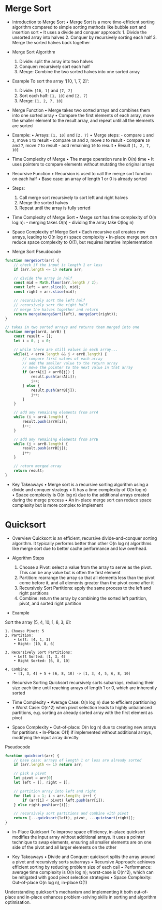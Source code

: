 # Merge Sort

* Introduction to Merge Sort
    • Merge Sort is a more time-efficient sorting algorithm compared to simple sorting methods like bubble sort and insertion sort
    • It uses a divide and conquer approach:
        1. Divide the unsorted array into halves
        2. Conquer by recursively sorting each half
        3. Merge the sorted halves back together

* Merge Sort Algorithm
    1. Divide: split the array into two halves
    2. Conquer: recursively sort each half
    3. Merge: Combine the two sorted halves into one sorted array

* Example
To sort the array '[10, 1, 7, 2]':
    1. Divide: `[10, 1]` and `[7, 2]`
    2. Sort each half: `[1, 10]` and `[2, 7]`
    3. Merge: `[1, 2, 7, 10]`

* Merge Function
    • Merge takes two sorted arrays and combines them into one sorted array
    • Compare the first elements of each array, move the smaller element to the result array, and repeat until all the elements are sorted

* Example:
    • Arrays: `[1, 10]` and `[2, 7]`
    • Merge steps:
        - compare `1` and `2`, move `1` to result
        - compare `10` and `2`, move `2` to result
        - compare `10` and `7`, move `7` to result
        - add remaining `10` to result
    • Result `[1, 2, 7, 10]`

* Time Complexity of Merge
    • The merge operation runs in O(n) time
    • It uses pointers to compare elements without mutating the original arrays

* Recursive Function
    • Recursion is used to call the merge sort function on each half
    • Base case: an array of length 1 or 0 is already sorted

* Steps:
    1. Call merge sort recursively to sort left and right halves
    2. Merge the sorted halves
    3. Repeat until the array is fully sorted

* Time Complexity of Merge Sort
    • Merge sort has time complexity of O(n log n):
        - merging takes O(n)
        - dividing the array take O(log n)

* Space Complexity of Merge Sort
    • Each recursive call creates new arrays, leading to O(n log n) space complexity
    • In-place merge sort can reduce space complexity to O(1), but requires iterative implementation

* Merge Sort Pseudocode
```js
function mergeSort(arr) {
    // check if the input is length 1 or less
    if (arr.length <= 1) return arr;

    // divide the array in half
    const mid = Math.floor(arr.length / 2);
    const left = arr.slice(0, mid);
    const right = arr.slice(mid);

    // recursively sort the left half
    // recursively sort the right half
    // merge the halves together and return
    return merge(mergeSort(left), mergeSort(right));
}

// takes in two sorted arrays and returns them merged into one
function merge(arrA, arrB) {
    const result = [];
    let i = 0, j = 0;

    // while there are still values in each array...
    while(i < arrA.length && j < arrB.length) {
        // compare first values of each array
        // add the smaller value to the return array
        // move the pointer to the next value in that array
        if (arrA[i] < arrB[j]) {
            result.push(arrA[i]);
            i++;
        } else {
            result.push(arrB[j]);
            j++;
        }
    }

    // add any remaining elements from arrA
    while (i < arrA.length) {
        result.push(arrA[i]);
        i++;
    }

    // add any remaining elements from arrB
    while (j < arrB.length) {
        result.push(arrB[j]);
        j++;
    }

    // return merged array
    return result;
}
```

* Key Takeaways
    • Merge sort is a recursive sorting algorithm using a divide and conquer strategy
    • It has a time complexity of O(n log n)
    • Space complexity is O(n log n) due to the additional arrays created during the merge process
    • An in-place merge sort can reduce space complexity but is more complex to implement


# Quicksort

* Overview
Quicksort is an efficient, recursive divide-and-conquer sorting algorithm. It typically performs better than other O(n log n) algorithms like merge sort due to better cache performance and low overhead.

* Algorithm Steps
    1. Choose a Pivot: select a value from the array to serve as the pivot. This can be any value but is often the first element
    2. Partition: rearrange the array so that all elements less than the pivot come before it, and all elements greater than the pivot come after it
    3. Recursively Sort Partitions: apply the same process to the left and right partitions
    4. Combine: return the array by combining the sorted left partition, pivot, and sorted right partition

* Example

Sort the array [5, 4, 10, 1, 8, 3, 6]:

    1. Choose Pivot: 5
    2. Partition:
        • Left: [4, 1, 3]
        • Right: [10, 8, 6]

    3. Recursively Sort Partitions:
        • Left Sorted: [1, 3, 4]
        • Right Sorted: [6, 8, 10]

    4. Combine:
        • [1, 3, 4] + 5 + [6, 8, 10] -> [1, 3, 4, 5, 6, 8, 10]

* Recursive Sorting
Quicksort recursively sorts subarrays, reducing their size each time until reaching arrays of length 1 or 0, which are inherently sorted

* Time Complexity
    • Average Case: O(n log n) due to efficient partitioning
    • Worst Case: O(n^2) when pivot selection leads to highly unbalanced partitions, e.g. sorting an already sorted array with the first element as pivot

* Space Complexity
    • Out-of-place: O(n log n) due to creating new arrays for partitions
    • In-Place: O(1) if implemented without additional arrays, modifying the input array directly

Pseudocode
```js
function quicksort(arr) {
    // base case: arrays of length 1 or less are already sorted
    if (arr.length <= 1) return arr;

    // pick a pivot
    let pivot = arr[0]
    let left = [], right = [];

    // partition array into left and right
    for (let i = 1; i < arr.length; i++) {
        if (arr[i] < pivot) left.push(arr[i]);
    } else right.push(arr[i]);

    // recursively sort partitions and combine with pivot
    return [...quicksort(left), pivot, ...quicksort(right)];
}
```

* In-Place Quicksort
To improve space efficiency, in-place quicksort modifies the input array without additional arrays. It uses a pointer technique to swap elements, ensuring all smaller elements are on one side of the pivot and all larger elements on the other

* Key Takeaways
    • Divide and Conquer: quicksort splits the array around a pivot and recursively sorts subarrays
    • Recursive Approach: achieves efficient sorting by reducing problem size of each call
    • Performance: average time complexity is O(n log n); worst-case is O(n^2), which can be mitigated with good pivot selection strategies
    • Space Complexity: Out-of-place O(n log n), in-place O(1)

Understanding quicksort's mechanism and implementing it both out-of-place and in-place enhances problem-solving skills in sorting and algorithm optimisation.

